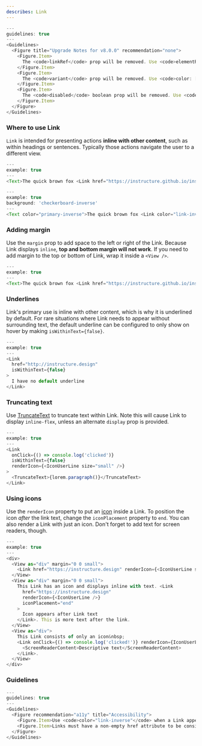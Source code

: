 ```yaml
---
describes: Link
---
```


```js
---
guidelines: true
---
<Guidelines>
  <Figure title="Upgrade Notes for v8.0.0" recommendation="none">
    <Figure.Item>
      The <code>linkRef</code> prop will be removed. Use <code>elementRef</code> instead.
    </Figure.Item>
    <Figure.Item>
      The <code>variant</code> prop will be removed. Use <code>color: ['link', 'link-inverse']</code> instead.
    </Figure.Item>
    <Figure.Item>
      The <code>disabled</code> boolean prop will be removed. Use <code>interaction: ['enabled', 'disabled']</code> instead.
    </Figure.Item>
  </Figure>
</Guidelines>
```

### Where to use Link

`Link` is intended for presenting actions __inline with other content__, such as within headings or sentences. Typically those actions navigate the user to a different view.

```js
---
example: true
---
<Text>The quick brown fox <Link href="https://instructure.github.io/instructure-ui/">jumps</Link> over the lazy dog.</Text>
```

```js
---
example: true
background: 'checkerboard-inverse'
---
<Text color="primary-inverse">The quick brown fox <Link color="link-inverse" href="https://instructure.github.io/instructure-ui/">jumps</Link> over the lazy dog.</Text>
```

### Adding margin

Use the `margin` prop to add space to the left or right of the Link. Because
Link displays `inline`, __top and bottom margin will not work__. If you need
to add margin to the top or bottom of Link, wrap it inside a `<View />`.

```js
---
example: true
---
<Text>The quick brown fox <Link href="https://instructure.github.io/instructure-ui/" margin="0 small">jumps</Link> over the lazy dog.</Text>
```

### Underlines

Link's primary use is inline with other content, which is why it is underlined by default. For rare situations where Link needs
to appear without surrounding text, the default underline can be configured to only show on hover by making `isWithinText={false}`.

```js
---
example: true
---
<Link
  href="http://instructure.design"
  isWithinText={false}
>
  I have no default underline
</Link>
```

### Truncating text

Use [TruncateText](#TruncateText) to truncate text within Link. Note this will cause Link to display `inline-flex`,
unless an alternate `display` prop is provided.

```js
---
example: true
---
<Link
  onClick={() => console.log('clicked')}
  isWithinText={false}
  renderIcon={<IconUserLine size="small" />}
>
  <TruncateText>{lorem.paragraph()}</TruncateText>
</Link>
```

### Using icons

Use the `renderIcon` property to put an [icon](#iconography) inside a Link. To position the
icon _after_ the link text, change the `iconPlacement` property to `end`. You can also
render a Link with just an icon. Don't forget to add text for screen readers, though.

```js
---
example: true
---
<div>
  <View as="div" margin="0 0 small">
    <Link href="https://instructure.design" renderIcon={<IconUserLine size="small" />}>Icon before text</Link> with the quick brown fox
  </View>
  <View as="div" margin="0 0 small">
    This Link has an icon and displays inline with text. <Link
      href="https://instructure.design"
      renderIcon={<IconUserLine />}
      iconPlacement="end"
    >
      Icon appears after Link text
    </Link>. This is more text after the link.
  </View>
  <View as="div">
    This Link consists of only an icon&nbsp;
    <Link onClick={() => console.log('clicked!')} renderIcon={IconUserLine}>
      <ScreenReaderContent>Descriptive text</ScreenReaderContent>
    </Link>.
  </View>
</div>
```

### Guidelines

```js
---
guidelines: true
---
<Guidelines>
  <Figure recommendation="a11y" title="Accessibility">
    <Figure.Item>Use <code>color="link-inverse"</code> when a Link appears on a dark background to ensure adequate contrast</Figure.Item>
    <Figure.Item>Links must have a non-empty href attribute to be considered true links and to be accessible to keyboard users</Figure.Item>
  </Figure>
</Guidelines>
```
